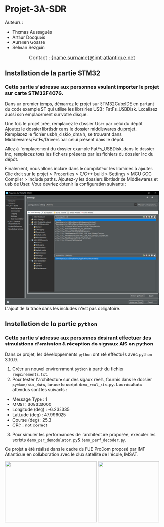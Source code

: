 # Projet-3A-SDR

Auteurs :
* Thomas Aussaguès
* Arthur Docquois
* Aurélien Gossse 
* Selman Sezguin

<CENTER>
<font size="3"> Contact : <a href="mailto:arthur.docquois@imt-atlantique.net@example.com">{name.surname}@imt-atlantique.net</a></font></p>
</CENTER>

## Installation de la partie STM32

### Cette partie s'adresse aux personnes voulant importer le projet sur carte STM32F407G. 
Dans un premier temps, démarrez le projet sur STM32CubeIDE en partant du code example ST qui utilise les librairies USB : FatFs_USBDisk. Localisez aussi son emplacement sur votre disque.

Une fois le projet crée, remplacez le dossier User par celui du dépôt. 
Ajoutez le dossier librtlsdr dans le dossier middlewares du projet.
Remplacez le fichier usbh_diskio_dma.h, se trouvant dans Middlewares/FatFs/Drivers par celui présent dans le dépôt. 

Allez à l'emplacement du dossier example FatFs_USBDisk, dans le dossier Inc, remplacez tous les fichiers présents par les fichiers du dossier Inc du dépôt.

Finalement, nous allons inclure dans le compilateur les librairies à ajouter. Clic droit sur le projet > Properties > C/C++ build > Settings > MCU GCC Compiler > include paths. Ajoutez-y les dossiers librtlsdr de Middlewares et usb de User. Vous devriez obtenir la configuration suivante : 

<CENTER>
<img src="images/STM32Cube-includeLibrairies.PNG" width="800"/>
</CENTER>
L'ajout de la trace dans les includes n'est pas obligatoire. 

## Installation de la partie ```python```

### Cette partie s'adresse aux personnes désirant effectuer des simulations d'émission & réception de signaux AIS en python

Dans ce projet, les développements ```python``` ont été effectués avec ```python```  3.10.9.

1) Créer un nouvel environnment ```python``` à partir du fichier ```requirements.txt```.
2) Pour tester l'architecture sur des sigaux réels, fournis dans le dossier ```python/ais_data```, lancer le script ```demo_real_ais.py```. Les résultats attendus sont les suivants :

- Message Type    : 1
- MMSI            : 305323000
- Longitude (deg) : -6.233335
- Latitude (deg)  : 47.996025
- Course (deg)    : 25.3
- CRC             : not correct

3. Pour simuler les performances de l'architecture proposée, exécuter les scripts ```demo_per_demodulator.py```& ```demo_perf_decoder.py```.

Ce projet a été réalisé dans le cadre de l'UE ProCom proposé par IMT Atlantique en collaboration avec le club satellite de l'école, IMSAT.

<CENTER>
<p float="center">
  <img
src="https://www.imt-atlantique.fr/sites/default/files/Images/Ecole/charte-graphique/IMT_Atlantique_logo_RVB_Baseline_400x272.jpg"
WIDTH=300 HEIGHT=200>
  <img
src="https://avatars.githubusercontent.com/u/93446255?s=200&v=4"
WIDTH=200 HEIGHT=200>
</p>
</CENTER>

